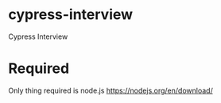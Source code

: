 # cypress-interview
Cypress Interview

# Required
Only thing required is node.js https://nodejs.org/en/download/
